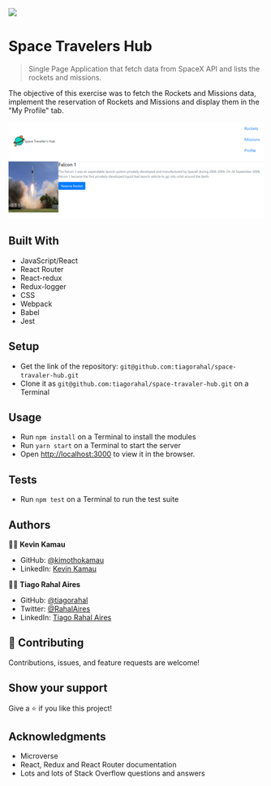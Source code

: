 ![](https://img.shields.io/badge/Microverse-blueviolet)

# Space Travelers Hub

> Single Page Application that fetch data from SpaceX API and lists the rockets and missions.

The objective of this exercise was to fetch the Rockets and Missions data, implement the reservation of Rockets and Missions and display them in the "My Profile" tab.

![screenshot](./screenshot.png)


## Built With

- JavaScript/React
- React Router
- React-redux
- Redux-logger
- CSS
- Webpack
- Babel
- Jest

## Setup

- Get the link of the repository: `git@github.com:tiagorahal/space-travaler-hub.git`
- Clone it as `git@github.com:tiagorahal/space-travaler-hub.git` on a Terminal

## Usage

- Run `npm install` on a Terminal to install the modules
- Run `yarn start` on a Terminal to start the server 
- Open [http://localhost:3000](http://localhost:3000) to view it in the browser.

## Tests

- Run `npm test` on a Terminal to run the test suite

## Authors

👨‍💻 **Kevin Kamau**

- GitHub: [@kimothokamau](https://github.com/kimothokamau)
- LinkedIn: [Kevin Kamau](https://www.linkedin.com/in/kevinkamauk/)

👨‍💻 **Tiago Rahal Aires**

- GitHub: [@tiagorahal](https://github.com/tiagorahal)
- Twitter: [@RahalAires](https://twitter.com/RahalAires)
- LinkedIn: [Tiago Rahal Aires](https://linkedin.com/tiagorahal)

## 🤝 Contributing

Contributions, issues, and feature requests are welcome!

## Show your support

Give a ⭐️ if you like this project!

## Acknowledgments

- Microverse
- React, Redux and React Router documentation
- Lots and lots of Stack Overflow questions and answers
